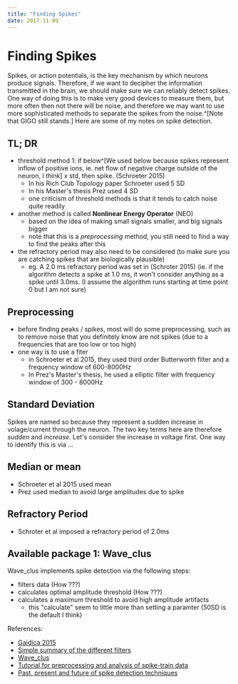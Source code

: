```yaml
---
title: "Finding Spikes"
date: 2017-11-09
---
```


# Finding Spikes 

Spikes, or action potentials, is the key mechanism by which neurons produce signals. Therefore, if we want to decipher the information transmitted in the brain, we should make sure we can reliably detect spikes. One way of doing this is to make very good devices to measure them, but more often then not there will be noise, and therefore we may want to use more sophisticated methods to separate the spikes from the noise.^[Note that GIGO still stands.] Here are some of my notes on spike detection. 

## TL; DR 

- threshold method 1: if below^[We used below because spikes represent inflow of positive ions, ie. net flow of negative charge outside of the neuron, I think] $x$ std, then spike. (Schroeter 2015) 
  + In his Rich Club Topology paper Schroeter used 5 SD 
  + In his Master's thesis Prez used 4 SD
  + one criticism of threshold methods is that it tends to catch noise quite readily 
- another method is called **Nonlinear Energy Operator** (NEO) 
  + based on the idea of making small signals smaller, and big signals bigger
  + note that this is a *preprocessing* method, you still need to find a way to find the peaks after this 
- the refractory period may also need to be considered (to make sure you are catching spikes that are biologically plausible)
  + eg. A 2.0 ms refractory period was set in (Schroter 2015) (ie. if the algorithm detects a spike at 1.0 ms, it won't consider anything as a spike until 3.0ms. (I assume the algorithm runs starting at time point 0 but I am not sure)
  
  
## Preprocessing 

- before finding peaks / spikes, most will do some preprocessing, such as to remove noise that you definitely know are not spikes (due to a frequencies that are too low or too high) 
- one way is to use a fiter 
  + in Schroeter et al 2015, they used third order Butterworth filter and a frequency window of 600-8000Hz 
  + In Prez's Master's thesis, he used a elliptic filter with frequency window of 300 - 8000Hz

## Standard Deviation

Spikes are named so because they represent a sudden increase in volage/current through the neuron. The two key terms here are therefore *sudden* and *increase*. Let's consider the increase in voltage first. One way to identify this is via ...

## Median or mean 

- Schroeter et al 2015 used mean 
- Prez used median to avoid large amplitudes due to spike


## Refractory Period 

- Schroter et al imposed a refractory period of 2.0ms


## Available package 1: Wave_clus

Wave_clus implements spike detection via the following steps: 

- filters data (How ???)
- calculates optimal amplitude threshold (How ???) 
- calculates a maximum threshold to avoid high amplitude artifacts 
  + this "calculate" seem to little more than setting a paramter (50SD is the default I think)


References: 

- [Gaidica 2015](http://gaidi.ca/weblog/extracting-spikes-from-neural-electrophysiology-in-matlab)
- [Simple summary of the different filters](http://www.rfwireless-world.com/Terminology/Butterworth-filter-vs-Chebyshev-filter-vs-Bessel-filter-vs-Elliptic-filter.html)
- [Wave_clus](https://github.com/csn-le/wave_clus)
- [Tutorial for preprocessing and analysis of spike-train data](http://www.fieldtriptoolbox.org/tutorial/spike)
- [Past, present and future of spike detection techniques](http://www.sciencedirect.com/science/article/pii/S0361923015000684)
